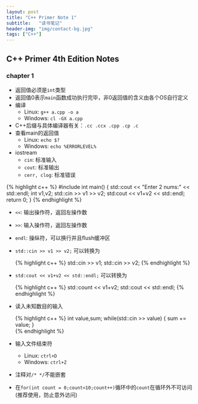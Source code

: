 ```yaml
---
layout: post
title: "C++ Primer Note 1"
subtitle:   "读书笔记"
header-img: "img/contact-bg.jpg"
tags: ["C++"]
---
```


## C++ Primer 4th Edition Notes

### chapter 1

- 返回值必须是`int`类型
- 返回值0表示`main`函数成功执行完毕，非0返回值的含义由各个OS自行定义
- 编译
	- Linux: `g++ a.cpp -o a`
	- Windows: `cl -GX a.cpp`
- C++后缀与具体编译器有关：`.cc .ccx .cpp .cp .c`
- 查看main的返回值
	- Linux: `echo $?`
	- Windows: `echo %ERRORLEVEL%`
- iostream
	- `cin`: 标准输入
	- `cout`: 标准输出
	- `cerr, clog`: 标准错误

{% highlight c++ %}
#include<iostream>
int main()
{
	std::cout << "Enter 2 nums:" << std::endl;
    int v1,v2;
    std::cin >> v1 >> v2;
    std:cout << v1+v2 << std::endl;
    return 0;
}
{% endhighlight %}

- `<<`: 输出操作符，返回左操作数
- `>>`: 输入操作符，返回左操作数
- `endl`: 操纵符，可以换行并且flush缓冲区
- `std::cin >> v1 >> v2;`
    可以转换为

    {% highlight c++ %}
    std::cin >> v1;
    std::cin >> v2;
	{% endhighlight %}

- `std:cout << v1+v2 << std::endl;`
可以转换为

    {% highlight c++ %}
    std::count << v1+v2;
    std::cout << std::endl;
    {% endhighlight %}

- 读入未知数目的输入

    {% highlight c++ %}
    int value,sum;
    while(std::cin >> value)
    {
    	sum += value;
    }   
	{% endhighlight %}

- 输入文件结束符
	- Linux: `ctrl+D`
	- Windows: `ctrl+Z`

- 注释对`/* */`不能嵌套
- 在`for(int count = 0;count<10;count++)`循环中的`count`在循环外不可访问(推荐使用，防止意外访问)